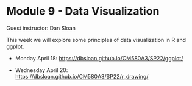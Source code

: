 # Module 9 - Data Visualization

Guest instructor: Dan Sloan

This week we will explore some principles of data visualization in R and ggplot.

- Monday April 18: https://dbsloan.github.io/CM580A3/SP22/ggplot/
 
- Wednesday April 20: https://dbsloan.github.io/CM580A3/SP22/r_drawing/

